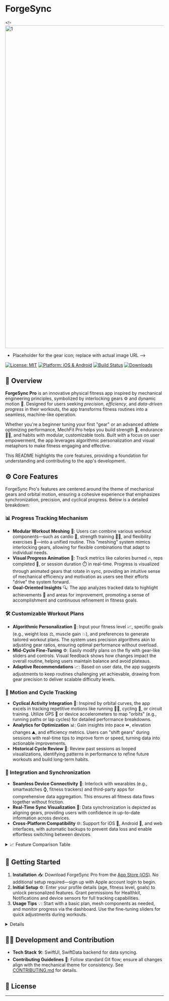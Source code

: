 # ForgeSync

 <!-<img width="1024" height="1024" alt="1" src="https://github.com/user-attachments/assets/5ed16af5-7900-4138-bcc1-86a2ba3104e6" />
- Placeholder for the gear icon; replace with actual image URL -->

[![License: MIT](https://img.shields.io/badge/License-MIT-yellow.svg)](https://opensource.org/licenses/MIT)
[![Platform: iOS & Android](https://img.shields.io/badge/Platform-iOS%20%7C%20Android-blue.svg)](https://example.com)
[![Build Status](https://img.shields.io/badge/Build-Passing-green.svg)](https://example.com/build)
[![Downloads](https://img.shields.io/badge/Downloads-10k%2B-brightgreen.svg)](https://example.com/downloads)

## 🚀 Overview

**ForgeSync Pro** is an innovative physical fitness app inspired by mechanical engineering principles, symbolized by interlocking gears ⚙️ and dynamic motion 🌌. Designed for users seeking *precision*, *efficiency*, and *data-driven progress* in their workouts, the app transforms fitness routines into a seamless, machine-like operation.

Whether you're a beginner tuning your first "gear" or an advanced athlete optimizing performance, MechFit Pro helps you build strength 💪, endurance 🏃‍♂️, and habits with modular, customizable tools. Built with a focus on user empowerment, the app leverages algorithmic personalization and visual metaphors to make fitness engaging and effective.

This README highlights the core features, providing a foundation for understanding and contributing to the app's development.

## ⚙️ Core Features

ForgeSync Pro's features are centered around the theme of mechanical gears and orbital motion, ensuring a cohesive experience that emphasizes synchronization, precision, and cyclical progress. Below is a detailed breakdown:

### 📊 Progress Tracking Mechanism
- **Modular Workout Meshing** 🔗: Users can combine various workout components—such as cardio 🏃, strength training 🏋️‍♀️, and flexibility exercises 🧘—into a unified routine. This "meshing" system mimics interlocking gears, allowing for flexible combinations that adapt to individual needs.
- **Visual Progress Animation** 🎥: Track metrics like calories burned 🔥, reps completed 🔢, or session duration ⏱️ in real-time. Progress is visualized through animated gears that rotate in sync, providing an intuitive sense of mechanical efficiency and motivation as users see their efforts "drive" the system forward.
- **Goal-Oriented Insights** 🔍: The app analyzes tracked data to highlight achievements 🎯 and areas for improvement, promoting a sense of accomplishment and continuous refinement in fitness goals.

### 🛠️ Customizable Workout Plans
- **Algorithmic Personalization** 🤖: Input your fitness level 📈, specific goals (e.g., weight loss ⚖️, muscle gain 💥), and preferences to generate tailored workout plans. The system uses precision algorithms akin to adjusting gear ratios, ensuring optimal performance without overload.
- **Mid-Cycle Fine-Tuning** ⚙️: Easily modify plans on the fly with gear-like sliders and controls. Visual feedback shows how changes impact the overall routine, helping users maintain balance and avoid plateaus.
- **Adaptive Recommendations** 📈: Based on user data, the app suggests adjustments to keep routines challenging yet achievable, drawing from gear precision to deliver scalable difficulty levels.

### 🔄 Motion and Cycle Tracking
- **Cyclical Activity Integration** 🔄: Inspired by orbital curves, the app excels in tracking repetitive motions like running 🏃‍♂️, cycling 🚴, or circuit training. Utilize GPS 📍 or device accelerometers to map "orbits" (e.g., running paths or lap cycles) for detailed performance breakdowns.
- **Analytics for Optimization** 📊: Gain insights into pace ⏩, elevation changes ⛰️, and efficiency metrics. Users can "shift gears" during sessions with real-time tips to improve form or speed, turning data into actionable improvements.
- **Historical Cycle Review** 📜: Review past sessions as looped visualizations, identifying patterns in performance to refine future workouts and build long-term habits.

### 🔗 Integration and Synchronization
- **Seamless Device Connectivity** 📱: Interlock with wearables (e.g., smartwatches ⌚, fitness trackers) and third-party apps for comprehensive data aggregation. This ensures all fitness data flows together without friction.
- **Real-Time Sync Visualization** 🔄: Data synchronization is depicted as aligning gears, providing users with confidence in up-to-date information across devices.
- **Cross-Platform Compatibility** 🌐: Support for iOS 🍎, Android 🤖, and web interfaces, with automatic backups to prevent data loss and enable effortless switching between devices.

<details>
<summary>📈 Feature Comparison Table</summary>

| Feature                  | Basic Plan (Free) | Premium Plan |
|--------------------------|-------------------|--------------|
| **Progress Tracking**   | Basic metrics     | Advanced animations & insights |
| **Custom Plans**        | Limited templates | Full algorithmic personalization |
| **Cycle Tracking**      |                   | Detailed analytics & optimizations |
| **Integrations**        | Standard devices  | Full sync with visuals |

</details>

## 🏁 Getting Started

1. **Installation** 📥: Download ForgeSync Pro from the [App Store (iOS)](https://example.com/ios). No additional setup required—sign up with Apple account login to begin.
2. **Initial Setup** ⚙️: Enter your profile details (age, fitness level, goals) to unlock personalized features. Grant permissions for Healthkit, Notifications and device sensors for full tracking capabilities.
3. **Usage Tips** 💡: Start with a basic plan, mesh components as needed, and monitor progress via the dashboard. Use the fine-tuning sliders for quick adjustments during workouts.

<details>

</details>

## 👩‍💻 Development and Contribution

- **Tech Stack** 🛠️: SwiftUI, SwiftData backend for data syncing.
- **Contributing Guidelines** 📝: Follow standard Git flow; ensure all changes align with the mechanical theme for consistency. See [CONTRIBUTING.md](https://github.com/example/mechfit-pro/blob/main/CONTRIBUTING.md) for details.

## 📄 License



---



